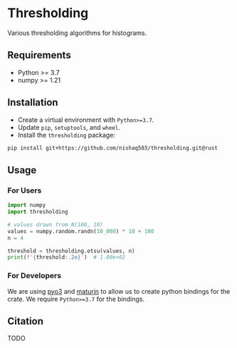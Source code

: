 # Thresholding

Various thresholding algorithms for histograms.

## Requirements

* Python >= 3.7
* numpy >= 1.21

## Installation

* Create a virtual environment with `Python>=3.7`.
* Update `pip`, `setuptools`, and `wheel`.
* Install the `thresholding` package:

```bash
pip install git+https://github.com/nishaq503/thresholding.git@rust
```

## Usage

### For Users

```python
import numpy
import thresholding

# values drawn from N(100, 10)
values = numpy.random.randn(10_000) * 10 + 100
n = 4

threshold = thresholding.otsu(values, n)
print(f'{threshold:.2e}')  # 1.00e+02
```

### For Developers

We are using [pyo3](https://github.com/PyO3/pyo3) and [maturin](https://github.com/PyO3/maturin) to allow us to create python bindings for the crate.
We require `Python>=3.7` for the bindings.

## Citation

TODO
